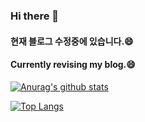 ### Hi there 👋
#### 현재 블로그 수정중에 있습니다.😄
#### Currently revising my blog.😄

[![Anurag's github stats](https://github-readme-stats.vercel.app/api?username=danakim1019)](https://github.com/anuraghazra/github-readme-stats)

[![Top Langs](https://github-readme-stats.vercel.app/api/top-langs/?username=danakim1019&layout=compact)](https://github.com/anuraghazra/github-readme-stats)

<!--
**danakim1019/danakim1019** is a ✨ _special_ ✨ repository because its `README.md` (this file) appears on your GitHub profile.

Here are some ideas to get you started:

- 🔭 I’m currently working on ...
- 🌱 I’m currently learning ...
- 👯 I’m looking to collaborate on ...
- 🤔 I’m looking for help with ...
- 💬 Ask me about ...
- 📫 How to reach me: ...
- 😄 Pronouns: ...
- ⚡ Fun fact: ...
-->

